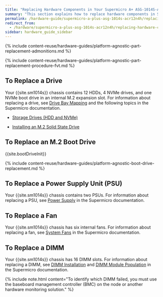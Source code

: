 ```yaml
---
title: "Replacing Hardware Components in Your Supermicro A+ ASG-1014S-ACR12N4H Nodes"
summary: "This section explains how to replace hardware components in Supermicro 1014S nodes."
permalink: /hardware-guide/supermicro-a-plus-asg-1014s-acr12n4h/replacing-hardware-components.html
redirect_from:
  - /hardware/supermicro-a-plus-asg-1014s-acr12n4h/replacing-hardware-components.html
sidebar: hardware_guide_sidebar
---
```


{% include content-reuse/hardware-guides/platform-agnostic-part-replacement-admonitions.md %}

{% include content-reuse/hardware-guides/platform-agnostic-part-replacement-procedure-fvt.md %}

## To Replace a Drive
Your {{site.sm1014s}} chassis contains 12 HDDs, 4 NVMe drives, and one NVMe boot drive in an internal M.2 expansion slot. For information about replacing a drive, see [Drive Bay Mapping](drive-bay-mapping.html) and the following topics in the Supermicro documentation.

* [Storage Drives (HDD and NVMe)](https://www.supermicro.com/manuals/superserver/1U/MNL-2436.pdf#page=40)

* [Installing an M.2 Solid State Drive](https://www.supermicro.com/manuals/superserver/1U/MNL-2436.pdf#page=44)

## To Replace an M.2 Boot Drive
{{site.bootDriveInit}}

{% include content-reuse/hardware-guides/platform-agnostic-boot-drive-replacement.md %}

## To Replace a Power Supply Unit (PSU)
Your {{site.sm1014s}} chassis contains two PSUs. For information about replacing a PSU, see [Power Supply](https://www.supermicro.com/manuals/superserver/1U/MNL-2436.pdf#page=48) in the Supermicro documentation.


## To Replace a Fan
Your {{site.sm1014s}} chassis has six internal fans. For information about replacing a fan, see [System Fans](https://www.supermicro.com/manuals/superserver/1U/MNL-2436.pdf#page=46) in the Supermicro documentation.


## To Replace a DIMM
Your {{site.sm1014s}} chassis has 16 DIMM slots. For information about replacing a DIMM, see [DIMM Installation](https://www.supermicro.com/manuals/superserver/1U/MNL-2436.pdf#page=36) and [DIMM Module Population](https://www.supermicro.com/manuals/superserver/1U/MNL-2436.pdf#page=34) in the Supermicro documentation.

{% include note.html content="To identify which DIMM failed, you must use the baseboard management controller (BMC) on the node or another hardware monitoring solution." %}
